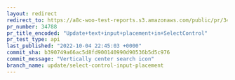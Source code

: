 ```yaml
---
layout: redirect
redirect_to: https://a8c-woo-test-reports.s3.amazonaws.com/public/pr/34788/api/index.html
pr_number: 34788
pr_title_encoded: "Update+text+input+placement+in+SelectControl"
pr_test_type: api
last_published: "2022-10-04 22:45:03 +0000"
commit_sha: b390749a66ac5d8fd900140990d90536b5d5c976
commit_message: "Vertically center search icon"
branch_name: update/select-control-input-placement
---
```

